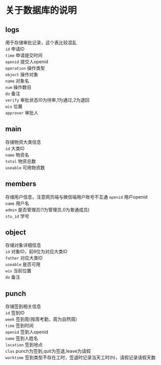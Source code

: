 # 关于数据库的说明
## logs
用于存储审批记录，这个表比较混乱  
`id` 申请ID  
`time` 申请提交时间  
`openid` 提交人openid  
`operation` 操作类型  
`object` 操作对象  
`name` 对象名  
`num` 操作数目  
`do` 备注  
`verify` 审批状态(0为待审,1为通过,2为退回  
`wis` 位置  
`approver` 审批人  

## main
存储物资大类信息  
`id` 大类ID  
`name` 物资名  
`total` 物资总数  
`useable` 可用物资数  

## members
存储用户信息，注意网页端与微信端用户账号不互通
`openid` 用户openid  
`name` 用户名  
`admin` 是否管理员(1为管理员,0为普通成员)  
`stu_id` 学号  

## object
存储对象详细信息  
`id` 对象ID，前6位为对应大类ID  
`father` 对应大类ID  
`useable` 是否可用  
`wis` 当前位置  
`do` 备注  

## punch
存储签到相关信息  
`id` 签到ID  
`week` 签到周(按周考勤，周为自然周)  
`time` 签到时间  
`openid` 签到人openid  
`name` 签到人姓名  
`location` 签到地点  
`clas` punch为签到,quit为签退,leave为请假  
`worktime` 签到类型不存在工时，签退时记录当天工时(h)，请假记录请假天数